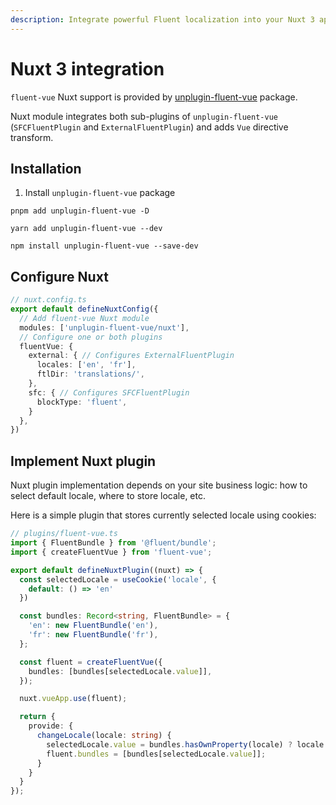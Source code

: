 ```yaml
---
description: Integrate powerful Fluent localization into your Nuxt 3 apps with fluent-vue
---
```


# Nuxt 3 integration

`fluent-vue` Nuxt support is provided by [unplugin-fluent-vue](./unplugin.md) package.

Nuxt module integrates both sub-plugins of `unplugin-fluent-vue` (`SFCFluentPlugin` and `ExternalFluentPlugin`) and adds `Vue` directive transform.

## Installation

1. Install `unplugin-fluent-vue` package

<code-group>

<code-group-item title="PNPM" active>

```shell
pnpm add unplugin-fluent-vue -D
```

</code-group-item>

<code-group-item title="YARN">

```shell
yarn add unplugin-fluent-vue --dev
```

</code-group-item>

<code-group-item title="NPM">

```shell
npm install unplugin-fluent-vue --save-dev
```

</code-group-item>

</code-group>

## Configure Nuxt

```ts
// nuxt.config.ts
export default defineNuxtConfig({
  // Add fluent-vue Nuxt module
  modules: ['unplugin-fluent-vue/nuxt'],
  // Configure one or both plugins
  fluentVue: {
    external: { // Configures ExternalFluentPlugin
      locales: ['en', 'fr'],
      ftlDir: 'translations/',
    },
    sfc: { // Configures SFCFluentPlugin
      blockType: 'fluent',
    }
  },
})
```

## Implement Nuxt plugin

Nuxt plugin implementation depends on your site business logic: how to select default locale, where to store locale, etc.

Here is a simple plugin that stores currently selected locale using cookies:

```ts
// plugins/fluent-vue.ts
import { FluentBundle } from '@fluent/bundle';
import { createFluentVue } from 'fluent-vue';

export default defineNuxtPlugin((nuxt) => {
  const selectedLocale = useCookie('locale', {
    default: () => 'en'
  })

  const bundles: Record<string, FluentBundle> = {
    'en': new FluentBundle('en'),
    'fr': new FluentBundle('fr'),
  };

  const fluent = createFluentVue({
    bundles: [bundles[selectedLocale.value]],
  });

  nuxt.vueApp.use(fluent);

  return {
    provide: {
      changeLocale(locale: string) {
        selectedLocale.value = bundles.hasOwnProperty(locale) ? locale : 'en';
        fluent.bundles = [bundles[selectedLocale.value]];
      }
    }
  }
});
```